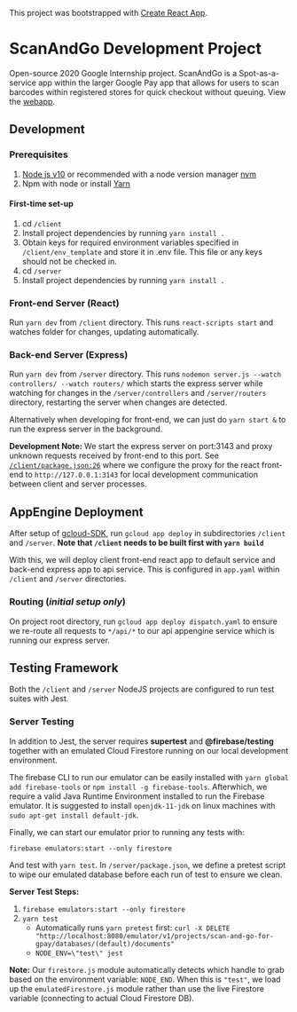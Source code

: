This project was bootstrapped with [Create React App](https://github.com/facebook/create-react-app).

# ScanAndGo Development Project

Open-source 2020 Google Internship project. ScanAndGo is a Spot-as-a-service app within the larger Google Pay app that allows for users to scan barcodes within registered stores for quick checkout without queuing. View the [webapp](https://scan-and-go-for-gpay.an.r.appspot.com/).

## Development

### Prerequisites

1. [Node js v10](https://nodejs.org/en/download/) or recommended with a node version manager [nvm](https://github.com/nvm-sh/nvm)
2. Npm with node or install [Yarn](https://yarnpkg.com/getting-started/install)

#### First-time set-up

1. cd `/client`
2. Install project dependencies by running `yarn install .`
3. Obtain keys for required environment variables specified in `/client/env_template`
   and store it in .env file. This file or any keys should not be checked in.
4. cd `/server`
5. Install project dependencies by running `yarn install .`

### Front-end Server (React)

Run `yarn dev` from `/client` directory. This runs `react-scripts start` and watches folder for changes, updating automatically.

### Back-end Server (Express)

Run `yarn dev` from `/server` directory. This runs `nodemon server.js --watch controllers/ --watch routers/` which starts the express server while watching for changes in the `/server/controllers` and `/server/routers` directory, restarting the server when changes are detected.

Alternatively when developing for front-end, we can just do `yarn start &` to run the express server in the background.

**Development Note:** We start the express server on port:3143 and proxy unknown requests received by front-end to this port. See [`/client/package.json:26`](https://github.com/devYaoYH/scan-and-go/blob/b8569d4fadd267bca7737bde8a597a6a2fd31eaa/client/package.json#L26) where we configure the proxy for the react front-end to `http://127.0.0.1:3143` for local development communication between client and server processes.

## AppEngine Deployment

After setup of [gcloud-SDK](https://cloud.google.com/sdk/docs/quickstart-debian-ubuntu), run `gcloud app deploy` in subdirectories `/client` and `/server`. **Note that `/client` needs to be built first with `yarn build`**

With this, we will deploy client front-end react app to default service and back-end express app to api service. This is configured in `app.yaml` within `/client` and `/server` directories.

### Routing (_initial setup only_)

On project root directory, run `gcloud app deploy dispatch.yaml` to ensure we re-route all requests to `*/api/*` to our api appengine service which is running our express server.

## Testing Framework

Both the `/client` and `/server` NodeJS projects are configured to run test suites with Jest.

### Server Testing

In addition to Jest, the server requires **supertest** and **@firebase/testing** together with an emulated Cloud Firestore running on our local development environment.

The firebase CLI to run our emulator can be easily installed with `yarn global add firebase-tools` or `npm install -g firebase-tools`. Afterwhich, we require a valid Java Runtime Environment installed to run the Firebase emulator. It is suggested to install `openjdk-11-jdk` on linux machines with `sudo apt-get install default-jdk`.

Finally, we can start our emulator prior to running any tests with:

```
firebase emulators:start --only firestore
```

And test with `yarn test`. In `/server/package.json`, we define a pretest script to wipe our emulated database before each run of test to ensure we clean.

**Server Test Steps:**

1. `firebase emulators:start --only firestore`
2. `yarn test`
   - Automatically runs `yarn pretest` first: `curl -X DELETE "http://localhost:8080/emulator/v1/projects/scan-and-go-for-gpay/databases/(default)/documents"`
   - `NODE_ENV=\"test\" jest`

**Note:** Our `firestore.js` module automatically detects which handle to grab based on the environment variable: `NODE_END`. When this is `"test"`, we load up the `emulatedFirestore.js` module rather than use the live Firestore variable (connecting to actual Cloud Firestore DB).
